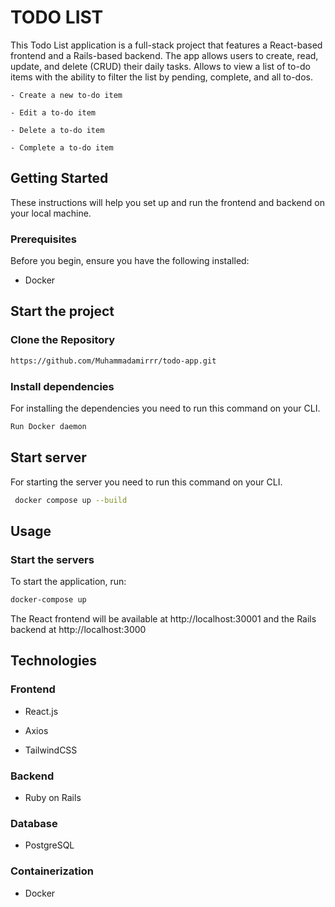 # TODO LIST

This Todo List application is a full-stack project that features a React-based frontend and a Rails-based backend. The app allows users to create, read, update, and delete (CRUD) their daily tasks.  Allows to view a list of to-do items with the ability to filter the list by pending, complete, and all to-dos.

    - Create a new to-do item

    - Edit a to-do item

    - Delete a to-do item

    - Complete a to-do item

## Getting Started

These instructions will help you set up and run the frontend and backend on your local machine.

### Prerequisites

Before you begin, ensure you have the following installed:

- Docker

## Start the project

### Clone the Repository

```bash
https://github.com/Muhammadamirrr/todo-app.git

```

### Install dependencies

For installing the dependencies you need to run this command on your CLI.

```bash
Run Docker daemon

```

## Start server

For starting the server you need to run this command on your CLI.

```bash
 docker compose up --build
```

## Usage

### Start the servers

  To start the application, run:

  ```bash
  docker-compose up
  ```
  The React frontend will be available at http://localhost:30001 and the Rails   backend at http://localhost:3000

## Technologies

  ### Frontend
  - React.js
  
  - Axios
  
  - TailwindCSS
  
  ### Backend

  - Ruby on Rails

  ### Database
  
  - PostgreSQL
  
  ### Containerization
  - Docker
